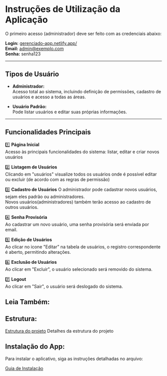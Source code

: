 # Instruções de Utilização da Aplicação

O primeiro acesso (administrador) deve ser feito com as credenciais abaixo:

**Login:** [gerenciado-app.netlify.app/](https://gerenciado-app.netlify.app/)  
**Email:** admin@exemplo.com  
**Senha:** senha123  

---

## Tipos de Usuário

- **Administrador:**  
  Acesso total ao sistema, incluindo definição de permissões, cadastro de usuários e acesso a todas as áreas.

- **Usuário Padrão:**  
  Pode listar usuários e editar suas próprias informações.

---

## Funcionalidades Principais

1️⃣ **Página Inicial**  
Acesso às principais funcionalidades do sistema: listar, editar e criar novos usuários

2️⃣ **Listagem de Usuários**  
Clicando em "usuários" visualize todos os usuários onde é possível editar ou excluir (de acordo com as regras de permissão)

3️⃣ **Cadastro de Usuários**
O administrador pode cadastrar novos usuários, sejam eles padrão ou administradores.  
Novos usuários(administradores) também terão acesso ao cadastro de outros usuários.  

4️⃣ **Senha Provisória**  
Ao cadastrar um novo usuário, uma senha provisória será enviada por email.

5️⃣ **Edição de Usuários**  
Ao clicar no icone "Editar" na tabela de usuários, o registro correspondente é aberto, permitindo alterações.  

6️⃣ **Exclusão de Usuários**  
Ao clicar em "Excluir", o usuário selecionado será removido do sistema.  

7️⃣ **Logout**  
Ao clicar em "Sair", o usuário será deslogado do sistema.  

## Leia Também: 

## Estrutura:
[Estrutura do projeto](ESTRUTURA.md)
Detalhes da estrutura do projeto

## Instalação do App:
Para instalar o aplicativo, siga as instruções detalhadas no arquivo:

[Guia de Instalação](INSTALAÇÃO.md)